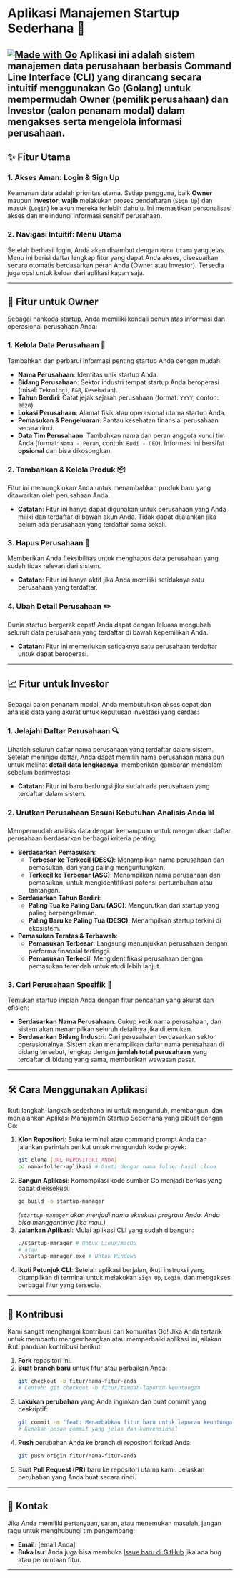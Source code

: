 # Aplikasi Manajemen Startup Sederhana 🚀

[![Made with Go](https://img.shields.io/badge/Made%20with-Go-00ADD8.svg?logo=go&logoColor=white)](https://go.dev/)
Aplikasi ini adalah sistem manajemen data perusahaan berbasis **Command Line Interface (CLI)** yang dirancang secara intuitif menggunakan **Go (Golang)** untuk mempermudah **Owner** (pemilik perusahaan) dan **Investor** (calon penanam modal) dalam mengakses serta mengelola informasi perusahaan.
---

## ✨ Fitur Utama

### 1. Akses Aman: Login & Sign Up
Keamanan data adalah prioritas utama. Setiap pengguna, baik **Owner** maupun **Investor**, **wajib** melakukan proses pendaftaran (`Sign Up`) dan masuk (`Login`) ke akun mereka terlebih dahulu. Ini memastikan personalisasi akses dan melindungi informasi sensitif perusahaan.

### 2. Navigasi Intuitif: Menu Utama
Setelah berhasil login, Anda akan disambut dengan `Menu Utama` yang jelas. Menu ini berisi daftar lengkap fitur yang dapat Anda akses, disesuaikan secara otomatis berdasarkan peran Anda (Owner atau Investor). Tersedia juga opsi untuk keluar dari aplikasi kapan saja.

---

## 💼 Fitur untuk Owner

Sebagai nahkoda startup, Anda memiliki kendali penuh atas informasi dan operasional perusahaan Anda:

### 1. Kelola Data Perusahaan 📝
Tambahkan dan perbarui informasi penting startup Anda dengan mudah:
* **Nama Perusahaan**: Identitas unik startup Anda.
* **Bidang Perusahaan**: Sektor industri tempat startup Anda beroperasi (misal: `Teknologi`, `F&B`, `Kesehatan`).
* **Tahun Berdiri**: Catat jejak sejarah perusahaan (format: `YYYY`, contoh: `2020`).
* **Lokasi Perusahaan**: Alamat fisik atau operasional utama startup Anda.
* **Pemasukan & Pengeluaran**: Pantau kesehatan finansial perusahaan secara rinci.
* **Data Tim Perusahaan**: Tambahkan nama dan peran anggota kunci tim Anda (format: `Nama - Peran`, contoh: `Budi - CEO`). Informasi ini bersifat **opsional** dan bisa dikosongkan.

### 2. Tambahkan & Kelola Produk 📦
Fitur ini memungkinkan Anda untuk menambahkan produk baru yang ditawarkan oleh perusahaan Anda.
* **Catatan**: Fitur ini hanya dapat digunakan untuk perusahaan yang Anda miliki dan terdaftar di bawah akun Anda. Tidak dapat dijalankan jika belum ada perusahaan yang terdaftar sama sekali.

### 3. Hapus Perusahaan 👋
Memberikan Anda fleksibilitas untuk menghapus data perusahaan yang sudah tidak relevan dari sistem.
* **Catatan**: Fitur ini hanya aktif jika Anda memiliki setidaknya satu perusahaan yang terdaftar.

### 4. Ubah Detail Perusahaan ✏️
Dunia startup bergerak cepat! Anda dapat dengan leluasa mengubah seluruh data perusahaan yang terdaftar di bawah kepemilikan Anda.
* **Catatan**: Fitur ini memerlukan setidaknya satu perusahaan terdaftar untuk dapat beroperasi.

---

## 📈 Fitur untuk Investor

Sebagai calon penanam modal, Anda membutuhkan akses cepat dan analisis data yang akurat untuk keputusan investasi yang cerdas:

### 1. Jelajahi Daftar Perusahaan 🔍
Lihatlah seluruh daftar nama perusahaan yang terdaftar dalam sistem. Setelah meninjau daftar, Anda dapat memilih nama perusahaan mana pun untuk melihat **detail data lengkapnya**, memberikan gambaran mendalam sebelum berinvestasi.
* **Catatan**: Fitur ini baru berfungsi jika sudah ada perusahaan yang terdaftar dalam sistem.

### 2. Urutkan Perusahaan Sesuai Kebutuhan Analisis Anda 📊
Mempermudah analisis data dengan kemampuan untuk mengurutkan daftar perusahaan berdasarkan berbagai kriteria penting:
* **Berdasarkan Pemasukan**:
    * **Terbesar ke Terkecil (DESC)**: Menampilkan nama perusahaan dan pemasukan, dari yang paling menguntungkan.
    * **Terkecil ke Terbesar (ASC)**: Menampilkan nama perusahaan dan pemasukan, untuk mengidentifikasi potensi pertumbuhan atau tantangan.
* **Berdasarkan Tahun Berdiri**:
    * **Paling Tua ke Paling Baru (ASC)**: Mengurutkan dari startup yang paling berpengalaman.
    * **Paling Baru ke Paling Tua (DESC)**: Menampilkan startup terkini di ekosistem.
* **Pemasukan Teratas & Terbawah**:
    * **Pemasukan Terbesar**: Langsung menunjukkan perusahaan dengan performa finansial tertinggi.
    * **Pemasukan Terkecil**: Mengidentifikasi perusahaan dengan pemasukan terendah untuk studi lebih lanjut.

### 3. Cari Perusahaan Spesifik 🎯
Temukan startup impian Anda dengan fitur pencarian yang akurat dan efisien:
* **Berdasarkan Nama Perusahaan**: Cukup ketik nama perusahaan, dan sistem akan menampilkan seluruh detailnya jika ditemukan.
* **Berdasarkan Bidang Industri**: Cari perusahaan berdasarkan sektor operasionalnya. Sistem akan menampilkan daftar nama perusahaan di bidang tersebut, lengkap dengan **jumlah total perusahaan** yang terdaftar di bidang yang sama, memberikan wawasan pasar.

---

## 🛠️ Cara Menggunakan Aplikasi

Ikuti langkah-langkah sederhana ini untuk mengunduh, membangun, dan menjalankan Aplikasi Manajemen Startup Sederhana yang dibuat dengan Go:

1.  **Klon Repositori**:
    Buka terminal atau command prompt Anda dan jalankan perintah berikut untuk mengunduh kode proyek:
    ```bash
    git clone [URL_REPOSITORI_ANDA]
    cd nama-folder-aplikasi # Ganti dengan nama folder hasil clone
    ```
2.  **Bangun Aplikasi**:
    Komompilasi kode sumber Go menjadi berkas yang dapat dieksekusi:
    ```bash
    go build -o startup-manager
    ```
    *(`startup-manager` akan menjadi nama eksekusi program Anda. Anda bisa menggantinya jika mau.)*
3.  **Jalankan Aplikasi**:
    Mulai aplikasi CLI yang sudah dibangun:
    ```bash
    ./startup-manager # Untuk Linux/macOS
    # atau
    .\startup-manager.exe # Untuk Windows
    ```
4.  **Ikuti Petunjuk CLI**:
    Setelah aplikasi berjalan, ikuti instruksi yang ditampilkan di terminal untuk melakukan `Sign Up`, `Login`, dan mengakses berbagai fitur yang tersedia.

---

## 🤝 Kontribusi

Kami sangat menghargai kontribusi dari komunitas Go! Jika Anda tertarik untuk membantu mengembangkan atau memperbaiki aplikasi ini, silakan ikuti panduan kontribusi berikut:

1.  **Fork** repositori ini.
2.  **Buat branch baru** untuk fitur atau perbaikan Anda:
    ```bash
    git checkout -b fitur/nama-fitur-anda 
    # Contoh: git checkout -b fitur/tambah-laporan-keuntungan
    ```
3.  **Lakukan perubahan** yang Anda inginkan dan buat commit yang deskriptif:
    ```bash
    git commit -m "feat: Menambahkan fitur baru untuk laporan keuntungan" 
    # Gunakan pesan commit yang jelas dan konvensional
    ```
4.  **Push** perubahan Anda ke branch di repositori forked Anda:
    ```bash
    git push origin fitur/nama-fitur-anda
    ```
5.  Buat **Pull Request (PR)** baru ke repositori utama kami. Jelaskan perubahan yang Anda buat secara rinci.

---

## 📧 Kontak

Jika Anda memiliki pertanyaan, saran, atau menemukan masalah, jangan ragu untuk menghubungi tim pengembang:

* **Email**: [email Anda]
* **Buka Isu**: Anda juga bisa membuka [Issue baru di GitHub](https://github.com/[Your_Username]/[Your_Repo_Name]/issues) jika ada bug atau permintaan fitur.

---
